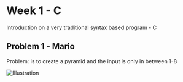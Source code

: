 # Week 1 - C
Introduction on a very traditional syntax based program - C

## Problem 1 - Mario
Problem: is to create a pyramid and the input is only in between 1-8

![Illustration](https://user-images.githubusercontent.com/87976355/149743080-fc87186d-cea7-4605-aa97-95d8ae6c6db6.png)
